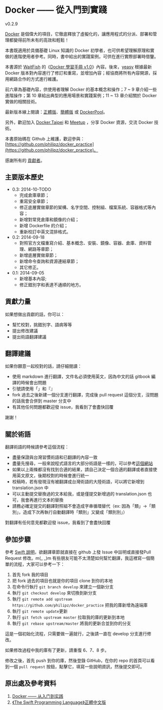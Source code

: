 Docker —— 從入門到實踐
===============

v0.2.9

[Docker](docker.com) 是個偉大的項目，它徹底釋放了虛擬化的，讓應用程式的分派、部署和管理都變得前所未有的高效和輕鬆！

本書既適用於具備基礎 Linux 知識的 Docker 初學者，也可供希望理解原理和實做的進階使用者參考。同時，書中給出的實踐案例，可供在進行實際部署時借鑒。

本書源於 [WaitFish](github.com/qcpm1983) 的《[Docker 學習手冊 v1.0](https://github.com/yeasy/docker_practice/raw/master/_local/docker_manual_waitfish.pdf)》內容。後來，[yeasy](github.com/yeasy)
根據最新 Docker 版本對內容進行了修訂和重寫，並增加內容；經協商將所有內容開源，採用網路合作的方式進行維護。

前六章為基礎內容，供使用者理解 Docker 的基本概念和操作；7 ~ 9 章介紹一些進階操作；第 10 章給出典型的應用場景和實踐案例；11 ~ 13 章介紹關於 Docker 實做的相關技術。

最新版本線上閱讀：[正體版](https://www.gitbook.io/book/philipzheng/docker_practice)、[簡體版](https://www.gitbook.io/book/yeasy/docker_practice) 或 [DockerPool](http://dockerpool.com/static/books/docker_practice/index.html)。

另外，歡迎加入 [Docker.Taipei](https://www.facebook.com/groups/docker.taipei/) 和 [Meetup](http://www.meetup.com/Docker-Taipei/) ，分享 Docker 資源，交流 Docker 技術。


本書原始碼在 Github 上維護，歡迎參與： [https://github.com/philipz/docker_practice](https://github.com/philipz/docker_practice)。

感謝所有的 [貢獻者](https://github.com/philipz/docker_practice/graphs/contributors)。

## 主要版本歷史
* 0.3: 2014-10-TODO
    * 完成倉庫章節；
    * 重寫安全章節；
    * 修正底層實做章節的架構、名字空間、控制組、檔案系統、容器格式等內容；
    * 新增對常見倉庫和鏡像的介紹；
    * 新增 Dockerfile 的介紹；
    * 重新校訂中英文混排格式。
* 0.2: 2014-09-18
    * 對照官方文檔重寫介紹、基本概念、安裝、鏡像、容器、倉庫、資料管理、網路等章節；
    * 新增底層實做章節；
    * 新增命令查詢和資源連結章節；
    * 其它修正。
* 0.1: 2014-09-05
    * 新增基本內容;
    * 修正錯別字和表達不通順的地方。

## 貢獻力量

如果想做出貢獻的話，你可以：

- 幫忙校對，挑錯別字、語病等等
- 提出修改建議
- 提出術語翻譯建議

## 翻譯建議

如果你願意一起校對的話，請仔細閱讀：

- 使用 markdown 進行翻譯，文件名必須使用英文，因為中文的話 gitbook 編譯的時候會出問題
- 引號請使用「」和『』
- fork 過去之後新建一個分支進行翻譯，完成後 pull request 這個分支，沒問題的話我會合併到 master 分支中
- 有其他任何問題都歡迎發 issue，我看到了會盡快回覆

謝謝！

## 關於術語

翻譯術語的時候請參考這個流程：

- 盡量保證與台灣習慣術語和已翻譯的內容一致
- 盡量先搜尋，一般來說程式語言的大部分術語是一樣的，可以參考[這個網站](http://jjhou.boolan.com/terms.htm)
- 如果以上兩條都沒有找到合適的結果，請自己決定一個合適的翻譯或者直接使用英文原文，後期校對的時候會進行統一
- 校稿時，若有發現沒有被翻譯成台灣術語的大陸術語，可以將它新增到 translation.json 中
- 可以主動提交替換過的文本給我，或是僅提交新增過的 translation.json 也可，我會再進行文本的替換
- 請務必確定提交的翻譯對照組不會造成字串循環替代（ex: 因為「類」->「類別」，造成下次再執行自動翻譯時「類別」又變成「類別別」）

對翻譯有任何意見都歡迎發 issue，我看到了會盡快回覆

## 參加步驟

參考 [Swift 說明](https://github.com/tommy60703/the-swift-programming-language-in-traditional-chinese/)，欲翻譯章節就直接在 github 上發 Issue 中註明或直接發Pull Request 修改。m(_ _)m
有些朋友可能不太清楚如何幫忙翻譯，我這裡寫一個簡單的流程，大家可以參考一下：

1. 首先 fork 我的項目
2. 把 fork 過去的項目也就是你的項目 clone 到你的本地
3. 在命令行執行 `git branch develop` 來建立一個新分支
4. 執行 `git checkout develop` 來切換到新分支
5. 執行 `git remote add upstream https://github.com/philipz/docker_practice` 把我的庫新增為遠端庫
6. 執行 `git remote update`更新
7. 執行 `git fetch upstream master` 拉取我的庫的更新到本地
8. 執行 `git rebase upstream/master` 將我的更新合並到你的分支

這是一個初始化流程，只需要做一遍就行，之後請一直在 develop 分支進行修改。

如果修改過程中我的庫有了更新，請重復 6、7、8 步。

修改之後，首先 push 到你的庫，然後登錄 GitHub，在你的 repo 的首頁可以看到一個 `pull request` 按鈕，點擊它，填寫一些說明資訊，然後提交即可。

## 原出處及參考資料
1. [Docker —— 从入门到实践](https://github.com/yeasy/docker_practice/)
2. [《The Swift Programming Language­》正體中文版](https://github.com/tommy60703/the-swift-programming-language-in-traditional-chinese/)
